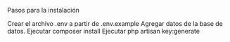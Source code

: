 Pasos para la instalación

Crear el archivo .env a partir de .env.example
Agregar datos de la base de datos.
Ejecutar composer install
Ejecutar php artisan key:generate